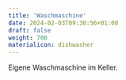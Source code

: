 ```yaml
---
title: 'Waschmaschine'
date: 2024-02-03T09:30:56+01:00
draft: false
weight: 700
materialicon: dishwasher
---
```


Eigene Waschmaschine im Keller.
